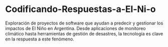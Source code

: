# Codificando-Respuestas-a-El-Ni-o
Exploración de proyectos de software que ayudan a predecir y gestionar los impactos de El Niño en Argentina. Desde aplicaciones de monitoreo climático hasta herramientas de gestión de desastres, la tecnología es clave en la respuesta a este fenómeno.
